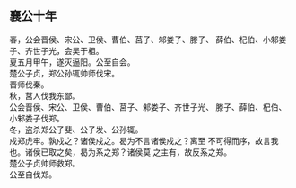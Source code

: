 ## 襄公十年

春，公会晋侯、宋公、卫侯、曹伯、莒子、邾娄子、滕子、
薛伯、杞伯、小邾娄子、齐世子光，会吴于柤。  
夏五月甲午，遂灭逼阳。公至自会。  
楚公子贞，郑公孙辄帅师伐宋。  
晋师伐秦。  
秋，莒人伐我东鄙。  
公会晋侯、宋公、卫侯、曹伯、莒子、邾娄子、齐世子光、
滕子、薛伯、杞伯、小邾娄子伐郑。  
冬，盗杀郑公子斐、公子发、公孙辄。  
戍郑虎牢。孰戍之？诸侯戍之。曷为不言诸侯戍之？离至
不可得而序，故言我也。诸侯已取之矣，曷为系之郑？诸侯莫
之主有，故反系之郑。  
楚公子贞帅师救郑。  
公至自伐郑。  

